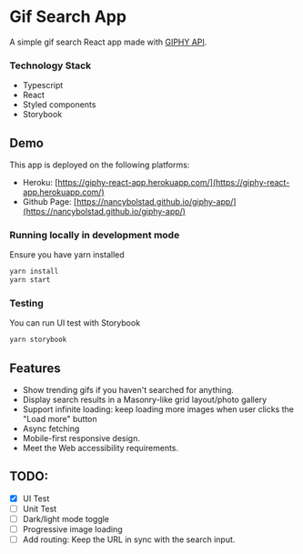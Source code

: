 # Gif Search App

A simple gif search React app made with [GIPHY API](https://developers.giphy.com/docs/api).

### Technology Stack

- Typescript
- React
- Styled components
- Storybook

## Demo

This app is deployed on the following platforms:

- Heroku: [https://giphy-react-app.herokuapp.com/](https://giphy-react-app.herokuapp.com/)
- Github Page: [https://nancybolstad.github.io/giphy-app/](https://nancybolstad.github.io/giphy-app/)

### Running locally in development mode

Ensure you have yarn installed

```bash
yarn install
yarn start
```

### Testing

You can run UI test with Storybook

```bash
yarn storybook
```

## Features

- Show trending gifs if you haven't searched for anything.
- Display search results in a Masonry-like grid layout/photo gallery
- Support infinite loading: keep loading more images when user clicks the "Load more" button
- Async fetching
- Mobile-first responsive design.
- Meet the Web accessibility requirements.

## TODO:

- [x] UI Test
- [ ] Unit Test
- [ ] Dark/light mode toggle
- [ ] Progressive image loading
- [ ] Add routing: Keep the URL in sync with the search input.
